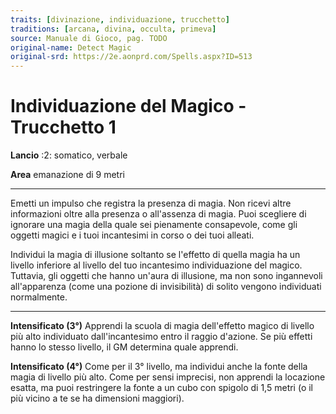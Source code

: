```yaml
---
traits: [divinazione, individuazione, trucchetto]
traditions: [arcana, divina, occulta, primeva]
source: Manuale di Gioco, pag. TODO
original-name: Detect Magic
original-srd: https://2e.aonprd.com/Spells.aspx?ID=513
---
```


# Individuazione del Magico - Trucchetto 1

**Lancio** :2: somatico, verbale

**Area** emanazione di 9 metri

---

Emetti un impulso che registra la presenza di magia. Non ricevi altre
informazioni oltre alla presenza o all'assenza di magia. Puoi scegliere di
ignorare una magia della quale sei pienamente consapevole, come gli oggetti
magici e i tuoi incantesimi in corso o dei tuoi alleati.

Individui la magia di illusione soltanto se l'effetto di quella magia ha un
livello inferiore al livello del tuo incantesimo individuazione del magico.
Tuttavia, gli oggetti che hanno un'aura di illusione, ma non sono ingannevoli
all'apparenza (come una pozione di invisibilità) di solito vengono individuati
normalmente.

---

**Intensificato (3°)** Apprendi la scuola di magia dell'effetto magico di
livello più alto individuato dall'incantesimo entro il raggio d'azione. Se più
effetti hanno lo stesso livello, il GM determina quale apprendi.

**Intensificato (4°)** Come per il 3° livello, ma individui anche la fonte della
magia di livello più alto. Come per sensi imprecisi, non apprendi la locazione
esatta, ma puoi restringere la fonte a un cubo con spigolo di 1,5 metri (o il
più vicino a te se ha dimensioni maggiori).
